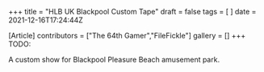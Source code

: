 +++
title = "HLB UK Blackpool Custom Tape"
draft = false
tags = [ ]
date = 2021-12-16T17:24:44Z

[Article]
contributors = ["The 64th Gamer","FileFickle"]
gallery = []
+++
TODO:

A custom show for Blackpool Pleasure Beach amusement park.